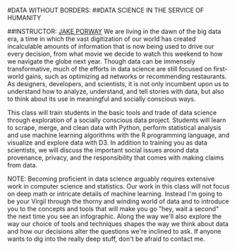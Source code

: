 #DATA WITHOUT BORDERS:
##DATA SCIENCE IN THE SERVICE OF HUMANITY

##INSTRUCTOR: [JAKE PORWAY](http://jakeporway.com)
We are living in the dawn of the big data era, a time in which the vast digitization of our world has created incalculable amounts of information that is now being used to drive our every decision, from what movie we decide to watch this weekend to how we navigate the globe next year. Though data can be immensely transformative, much of the efforts in data science are still focused on first-world gains, such as optimizing ad networks or recommending restaurants. As designers, developers, and scientists, it is not only incumbent upon us to understand how to analyze, understand, and tell stories with data, but also to think about its use in meaningful and socially conscious ways.

This class will train students in the basic tools and trade of data science through exploration of a socially conscious data project. Students will learn to scrape, merge, and clean data with Python, perform statistical analysis and use machine learning algorithms with the R programming language, and visualize and explore data with D3. In addition to training you as data scientists, we will discuss the important social issues around data provenance, privacy, and the responsibility that comes with making claims from data.

NOTE: Becoming proficient in data science arguably requires extensive work in computer science and statistics. Our work in this class will not focus on deep math or intricate details of machine learning. Instead I'm going to be your Virgil through the thorny and winding world of data and to introduce you to the concepts and tools that will make you go "hey, wait a second" the next time you see an infographic. Along the way we'll also explore the way our choice of tools and techniques shapes the way we think about data and how our decisions alter the questions we're inclined to ask. If anyone wants to dig into the really deep stuff, don't be afraid to contact me.
